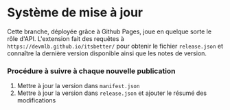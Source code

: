 # Système de mise à jour

Cette branche, déployée grâce à Github Pages, joue en quelque sorte le rôle d'API. L'extension fait des requêtes à `https://devmlb.github.io/itsbetter/` pour obtenir le fichier `release.json` et connaître la dernière version disponible ainsi que les notes de version.

### Procédure à suivre à chaque nouvelle publication

1. Mettre à jour la version dans `manifest.json`
2. Mettre à jour la version dans `release.json` et ajouter le résumé des modifications